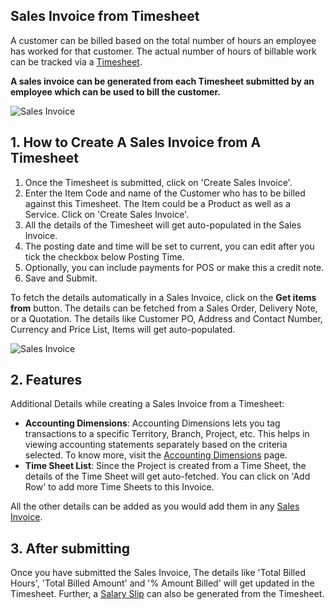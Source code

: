 ## Sales Invoice from Timesheet

A customer can be billed based on the total number of hours an employee has worked for that customer. The actual number of hours of billable work can be tracked via a [Timesheet](https://docs.erpnext.com/docs/v13/user/manual/en/projects/timesheets/).

**A sales invoice can be generated from each Timesheet submitted by an employee which can be used to bill the customer.**

![Sales Invoice](https://docs.erpnext.com/files/projects-sales-invoice-from-timesheet.png)

## 1\. How to Create A Sales Invoice from A Timesheet

1.  Once the Timesheet is submitted, click on 'Create Sales Invoice'.
2.  Enter the Item Code and name of the Customer who has to be billed against this Timesheet. The Item could be a Product as well as a Service. Click on 'Create Sales Invoice'.
3.  All the details of the Timesheet will get auto-populated in the Sales Invoice.
4.  The posting date and time will be set to current, you can edit after you tick the checkbox below Posting Time.
5.  Optionally, you can include payments for POS or make this a credit note.
6.  Save and Submit.

To fetch the details automatically in a Sales Invoice, click on the **Get items from** button. The details can be fetched from a Sales Order, Delivery Note, or a Quotation. The details like Customer PO, Address and Contact Number, Currency and Price List, Items will get auto-populated.

![Sales Invoice](https://docs.erpnext.com/files/timesheet-billing-to-sales-invoice.gif)

## 2\. Features

Additional Details while creating a Sales Invoice from a Timesheet:

*   **Accounting Dimensions**: Accounting Dimensions lets you tag transactions to a specific Territory, Branch, Project, etc. This helps in viewing accounting statements separately based on the criteria selected. To know more, visit the [Accounting Dimensions](https://docs.erpnext.com/docs/v13/user/manual/en/accounts/accounting-dimensions) page.
*   **Time Sheet List**: Since the Project is created from a Time Sheet, the details of the Time Sheet will get auto-fetched. You can click on 'Add Row' to add more Time Sheets to this Invoice.

All the other details can be added as you would add them in any [Sales Invoice](https://docs.erpnext.com/docs/v13/user/manual/en/accounts/sales-invoice).

## 3\. After submitting

Once you have submitted the Sales Invoice, The details like 'Total Billed Hours', 'Total Billed Amount' and '% Amount Billed' will get updated in the Timesheet. Further, a [Salary Slip](https://docs.erpnext.com/docs/v13/user/manual/en/projects/salary-slip-from-timesheet) can also be generated from the Timesheet.